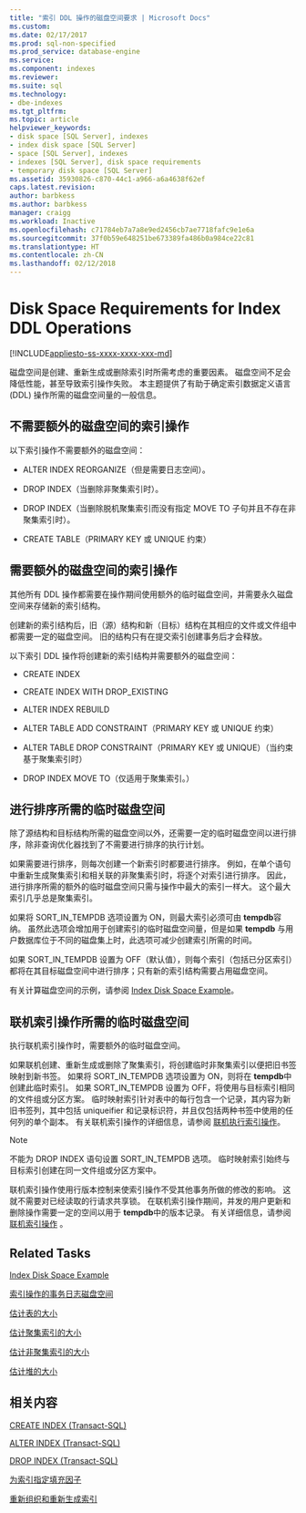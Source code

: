 ```yaml
---
title: "索引 DDL 操作的磁盘空间要求 | Microsoft Docs"
ms.custom: 
ms.date: 02/17/2017
ms.prod: sql-non-specified
ms.prod_service: database-engine
ms.service: 
ms.component: indexes
ms.reviewer: 
ms.suite: sql
ms.technology:
- dbe-indexes
ms.tgt_pltfrm: 
ms.topic: article
helpviewer_keywords:
- disk space [SQL Server], indexes
- index disk space [SQL Server]
- space [SQL Server], indexes
- indexes [SQL Server], disk space requirements
- temporary disk space [SQL Server]
ms.assetid: 35930826-c870-44c1-a966-a6a4638f62ef
caps.latest.revision: 
author: barbkess
ms.author: barbkess
manager: craigg
ms.workload: Inactive
ms.openlocfilehash: c71784eb7a7a8e9ed2456cb7ae7718fafc9e1e6a
ms.sourcegitcommit: 37f0b59e648251be673389fa486b0a984ce22c81
ms.translationtype: HT
ms.contentlocale: zh-CN
ms.lasthandoff: 02/12/2018
---
```

# <a name="disk-space-requirements-for-index-ddl-operations"></a>Disk Space Requirements for Index DDL Operations
[!INCLUDE[appliesto-ss-xxxx-xxxx-xxx-md](../../includes/appliesto-ss-xxxx-xxxx-xxx-md.md)]

  磁盘空间是创建、重新生成或删除索引时所需考虑的重要因素。 磁盘空间不足会降低性能，甚至导致索引操作失败。 本主题提供了有助于确定索引数据定义语言 (DDL) 操作所需的磁盘空间量的一般信息。  
  
## <a name="index-operations-that-require-no-additional-disk-space"></a>不需要额外的磁盘空间的索引操作  
 以下索引操作不需要额外的磁盘空间：  
  
-   ALTER INDEX REORGANIZE（但是需要日志空间）。  
  
-   DROP INDEX（当删除非聚集索引时）。  
  
-   DROP INDEX（当删除脱机聚集索引而没有指定 MOVE TO 子句并且不存在非聚集索引时）。  
  
-   CREATE TABLE（PRIMARY KEY 或 UNIQUE 约束）  
  
## <a name="index-operations-that-require-additional-disk-space"></a>需要额外的磁盘空间的索引操作  
 其他所有 DDL 操作都需要在操作期间使用额外的临时磁盘空间，并需要永久磁盘空间来存储新的索引结构。  
  
 创建新的索引结构后，旧（源）结构和新（目标）结构在其相应的文件或文件组中都需要一定的磁盘空间。 旧的结构只有在提交索引创建事务后才会释放。  
  
 以下索引 DDL 操作将创建新的索引结构并需要额外的磁盘空间：  
  
-   CREATE INDEX  
  
-   CREATE INDEX WITH DROP_EXISTING  
  
-   ALTER INDEX REBUILD  
  
-   ALTER TABLE ADD CONSTRAINT（PRIMARY KEY 或 UNIQUE 约束）  
  
-   ALTER TABLE DROP CONSTRAINT（PRIMARY KEY 或 UNIQUE）（当约束基于聚集索引时）  
  
-   DROP INDEX MOVE TO（仅适用于聚集索引。）  
  
## <a name="temporary-disk-space-for-sorting"></a>进行排序所需的临时磁盘空间  
 除了源结构和目标结构所需的磁盘空间以外，还需要一定的临时磁盘空间以进行排序，除非查询优化器找到了不需要进行排序的执行计划。  
  
 如果需要进行排序，则每次创建一个新索引时都要进行排序。 例如，在单个语句中重新生成聚集索引和相关联的非聚集索引时，将逐个对索引进行排序。 因此，进行排序所需的额外的临时磁盘空间只需与操作中最大的索引一样大。 这个最大索引几乎总是聚集索引。  
  
 如果将 SORT_IN_TEMPDB 选项设置为 ON，则最大索引必须可由 **tempdb**容纳。 虽然此选项会增加用于创建索引的临时磁盘空间量，但是如果 **tempdb** 与用户数据库位于不同的磁盘集上时，此选项可减少创建索引所需的时间。  
  
 如果 SORT_IN_TEMPDB 设置为 OFF（默认值），则每个索引（包括已分区索引）都将在其目标磁盘空间中进行排序；只有新的索引结构需要占用磁盘空间。  
  
 有关计算磁盘空间的示例，请参阅 [Index Disk Space Example](../../relational-databases/indexes/index-disk-space-example.md)。  
  
## <a name="temporary-disk-space-for-online-index-operations"></a>联机索引操作所需的临时磁盘空间  
 执行联机索引操作时，需要额外的临时磁盘空间。  
  
 如果联机创建、重新生成或删除了聚集索引，将创建临时非聚集索引以便把旧书签映射到新书签。 如果将 SORT_IN_TEMPDB 选项设置为 ON，则将在 **tempdb**中创建此临时索引。 如果 SORT_IN_TEMPDB 设置为 OFF，将使用与目标索引相同的文件组或分区方案。 临时映射索引针对表中的每行包含一个记录，其内容为新旧书签列，其中包括 uniqueifier 和记录标识符，并且仅包括两种书签中使用的任何列的单个副本。 有关联机索引操作的详细信息，请参阅 [联机执行索引操作](../../relational-databases/indexes/perform-index-operations-online.md)。  
  
> [!NOTE]  
>  不能为 DROP INDEX 语句设置 SORT_IN_TEMPDB 选项。 临时映射索引始终与目标索引创建在同一文件组或分区方案中。  
  
 联机索引操作使用行版本控制来使索引操作不受其他事务所做的修改的影响。 这就不需要对已经读取的行请求共享锁。 在联机索引操作期间，并发的用户更新和删除操作需要一定的空间以用于 **tempdb**中的版本记录。 有关详细信息，请参阅 [联机索引操作](../../relational-databases/indexes/perform-index-operations-online.md) 。  
  
## <a name="related-tasks"></a>Related Tasks  
 [Index Disk Space Example](../../relational-databases/indexes/index-disk-space-example.md)  
  
 [索引操作的事务日志磁盘空间](../../relational-databases/indexes/transaction-log-disk-space-for-index-operations.md)  
  
 [估计表的大小](../../relational-databases/databases/estimate-the-size-of-a-table.md)  
  
 [估计聚集索引的大小](../../relational-databases/databases/estimate-the-size-of-a-clustered-index.md)  
  
 [估计非聚集索引的大小](../../relational-databases/databases/estimate-the-size-of-a-nonclustered-index.md)  
  
 [估计堆的大小](../../relational-databases/databases/estimate-the-size-of-a-heap.md)  
  
## <a name="related-content"></a>相关内容  
 [CREATE INDEX (Transact-SQL)](../../t-sql/statements/create-index-transact-sql.md)  
  
 [ALTER INDEX (Transact-SQL)](../../t-sql/statements/alter-index-transact-sql.md)  
  
 [DROP INDEX (Transact-SQL)](../../t-sql/statements/drop-index-transact-sql.md)  
  
 [为索引指定填充因子](../../relational-databases/indexes/specify-fill-factor-for-an-index.md)  
  
 [重新组织和重新生成索引](../../relational-databases/indexes/reorganize-and-rebuild-indexes.md)  
  
  
